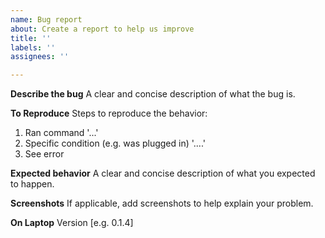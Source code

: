 ```yaml
---
name: Bug report
about: Create a report to help us improve
title: ''
labels: ''
assignees: ''

---
```


**Describe the bug**
A clear and concise description of what the bug is.

**To Reproduce**
Steps to reproduce the behavior:
1. Ran command '...'
2. Specific condition (e.g. was plugged in) '....'
3. See error

**Expected behavior**
A clear and concise description of what you expected to happen.

**Screenshots**
If applicable, add screenshots to help explain your problem.

**On Laptop**
Version [e.g. 0.1.4]
